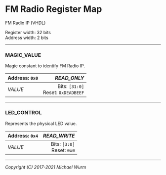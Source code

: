 # FM Radio Register Map

FM Radio IP (VHDL)

Register width: 32 bits<br>
Address width: 2 bits

---
### MAGIC_VALUE
Magic constant to identify FM Radio IP.

| Address: `0x0` | *READ_ONLY* |
| :--- | ---: |
| *VALUE*<br> | Bits: `[31:0]`<br>Reset: `0xDEADBEEF` |

---
### LED_CONTROL
Represents the physical LED value.

| Address: `0x4` | *READ_WRITE* |
| :--- | ---: |
| *VALUE*<br> | Bits: `[3:0]`<br>Reset: `0x0` |


---
*Copyright (C) 2017-2021 Michael Wurm*